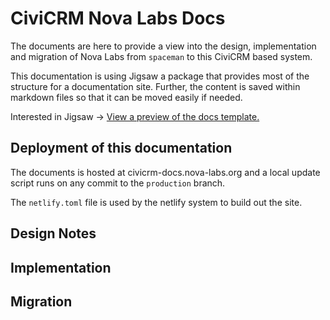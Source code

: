 # CiviCRM Nova Labs Docs

The documents are here to provide a view into the design, implementation and migration of Nova Labs from `spaceman` to this CiviCRM based system.

This documentation is using Jigsaw a package that provides most of the structure for a documentation site.  Further, the content is saved within markdown files so that it can be moved easily if needed.
 
Interested in Jigsaw -> [View a preview of the docs template.](http://jigsaw-docs-staging.tighten.co/)



## Deployment of this documentation

The documents is hosted at civicrm-docs.nova-labs.org and a local update script runs on any commit to the `production` branch.  

The `netlify.toml` file is used by the netlify system to build out the site.  

## Design Notes



## Implementation 


## Migration 

